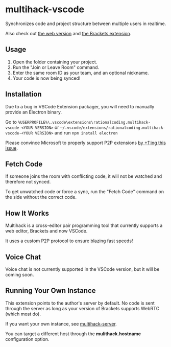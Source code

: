 # multihack-vscode

Synchronizes code and project structure between multiple users in realtime.

Also check out [the web version](https://github.com/RationalCoding/multihack-web) and [the Brackets extension](https://github.com/RationalCoding/multihack-brackets).

## Usage 
1. Open the folder containing your project.
2. Run the "Join or Leave Room" command.
3. Enter the same room ID as your team, and an optional nickname. 
4. Your code is now being synced!  

## Installation

Due to a bug in VSCode Extension packager, you will need to manually provide an Electron binary.

Go to `%USERPROFILE%\.vscode\extensions\rationalcoding.multihack-vscode-<YOUR VERSION>` or `~/.vscode/extensions/rationalcoding.multihack-vscode-<YOUR VERSION>` and run `npm install electron`

Please convince Microsoft to properly support P2P extensions [by +1'ing this issue](https://github.com/Microsoft/vscode/issues/25172).

## Fetch Code

If someone joins the room with conflicting code, it will not be watched and therefore not synced.  

To get unwatched code or force a sync, run the "Fetch Code" command on the side without the correct code.

## How It Works

Multihack is a cross-editor pair programming tool that currently supports a web editor, Brackets and now VSCode.

It uses a custom P2P protocol to ensure blazing fast speeds!

## Voice Chat

Voice chat is not currently supported in the VSCode version, but it will be coming soon.

## Running Your Own Instance

This extension points to the author's server by default. No code is sent through the server as long as your version of Brackets supports WebRTC (which most do). 

If you want your own instance, see [multihack-server](https://github.com/RationalCoding/multihack-server).

You can target a different host through the **mulithack.hostname** configuration option.
